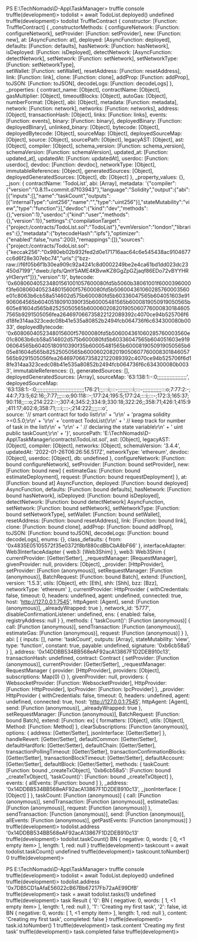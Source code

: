 PS E:\TechNomads\D-App\TaskManager> truffle console
truffle(development)> todolist = await TodoList.deployed()
undefined
truffle(development)> todolist
TruffleContract {
  constructor: [Function: TruffleContract] {
    _constructorMethods: {
      configureNetwork: [Function: configureNetwork],
      setProvider: [Function: setProvider],
      new: [Function: new],
      at: [AsyncFunction: at],
      deployed: [AsyncFunction: deployed],
      defaults: [Function: defaults],
      hasNetwork: [Function: hasNetwork],
      isDeployed: [Function: isDeployed],
      detectNetwork: [AsyncFunction: detectNetwork], 
      setNetwork: [Function: setNetwork],
      setNetworkType: [Function: setNetworkType],    
      setWallet: [Function: setWallet],
      resetAddress: [Function: resetAddress],        
      link: [Function: link],
      clone: [Function: clone],
      addProp: [Function: addProp],
      toJSON: [Function: toJSON],
      decodeLogs: [Function: decodeLogs]
    },
    _properties: {
      contract_name: [Object],
      contractName: [Object],
      gasMultiplier: [Object],
      timeoutBlocks: [Object],
      autoGas: [Object],
      numberFormat: [Object],
      abi: [Object],
      metadata: [Function: metadata],
      network: [Function: network],
      networks: [Function: networks],
      address: [Object],
      transactionHash: [Object],
      links: [Function: links],
      events: [Function: events],
      binary: [Function: binary],
      deployedBinary: [Function: deployedBinary],
      unlinked_binary: [Object],
      bytecode: [Object],
      deployedBytecode: [Object],
      sourceMap: [Object],
      deployedSourceMap: [Object],
      source: [Object],
      sourcePath: [Object],
      legacyAST: [Object],
      ast: [Object],
      compiler: [Object],
      schema_version: [Function: schema_version],
      schemaVersion: [Function: schemaVersion],
      updated_at: [Function: updated_at],
      updatedAt: [Function: updatedAt],
      userdoc: [Function: userdoc],
      devdoc: [Function: devdoc],
      networkType: [Object],
      immutableReferences: [Object],
      generatedSources: [Object],
      deployedGeneratedSources: [Object],
      db: [Object]
    },
    _property_values: {},
    _json: {
      contractName: 'TodoList',
      abi: [Array],
      metadata: '{"compiler":{"version":"0.8.11+commit.d7f03943"},"language":"Solidity","output":{"abi":[{"inputs":[],"name":"taskCount","outputs":[{"internalType":"uint256","name":"","type":"uint256"}],"stateMutability":"view","type":"function"}],"devdoc":{"kind":"dev","methods":{},"version":1},"userdoc":{"kind":"user","methods":{},"version":1}},"settings":{"compilationTarget":{"project:/contracts/TodoList.sol":"TodoList"},"evmVersion":"london","libraries":{},"metadata":{"bytecodeHash":"ipfs"},"optimizer":{"enabled":false,"runs":200},"remappings":[]},"sources":{"project:/contracts/TodoList.sol":{"keccak256":"0x980eb02b932fed2d0e171716aac64c6e545438ac9104677cc6d6f28e307ebc74","urls":["bzz-raw://f6f05b6f1b30ea909c92a4241c8d0002249be2e4ca61bd1dd023dc23450d7199","dweb:/ipfs/QmY5AME4KBvwKZ8GgZpGZjaqf86EDo72vBYYHRyH3eryrt"]}},"version":1}',
      bytecode: '0x608060405234801561001057600080fd5b5060b38061001f6000396000f3fe6080604052348015600f57600080fd5b506004361060285760003560e01c8063b6cb58a514602d575b600080fd5b60336047565b604051603e91906064565b60405180910390f35b60005481565b6000819050919050565b605e81604d565b82525050565b6000602082019050607760008301846057565b9291505056fea264697066735822122089392c4070ce94b525706f6d18fe314aa323cedc08b41e535a80852b2494fcb064736f6c634300080b0033',
      deployedBytecode: '0x6080604052348015600f57600080fd5b506004361060285760003560e01c8063b6cb58a514602d575b600080fd5b60336047565b604051603e91906064565b60405180910390f35b60005481565b6000819050919050565b605e81604d565b82525050565b6000602082019050607760008301846057565b9291505056fea264697066735822122089392c4070ce94b525706f6d18fe314aa323cedc08b41e535a80852b2494fcb064736f6c634300080b0033',
      immutableReferences: {},
      generatedSources: [],
      deployedGeneratedSources: [Array],
      sourceMap: '63:138:1:-:0;;;;;;;;;;;;;;;;;;;',
      deployedSourceMap: '63:138:1:-:0;;;;;;;;;;;;;;;;;;;;;;;;;;;;;;;176:21;;;:::i;:::-;;;;;;;:::i;:::-;;;;;;;;;;;;:::o;7:77:2:-;44:7;73:5;62:16;;7:77;;;:::o;90:118::-;177:24;195:5;177:24;:::i;:::-;172:3;165:37;90:118;;:::o;214:222::-;307:4;345:2;334:9;330:18;322:26;;358:71;426:1;415:9;411:17;402:6;358:71;:::i;:::-;214:222;;;;:::o',     
      source: '// smart contract for todo list\r\n' +
        '\r\n' +
        'pragma solidity >=0.5.0;\r\n' +
        '\r\n' +
        'contract TodoList{\r\n' +
        '    // keep track for number of task in the list\r\n' +
        '\r\n' +
        '    // declaring the state variable\r\n' +
        '    uint public taskCount;\r\n' +
        '}',
      sourcePath: 'E:\\TechNomads\\D-App\\TaskManager\\contracts\\TodoList.sol',
      ast: [Object],
      legacyAST: [Object],
      compiler: [Object],
      networks: [Object],
      schemaVersion: '3.4.4',
      updatedAt: '2022-01-26T06:26:56.517Z',
      networkType: 'ethereum',
      devdoc: [Object],
      userdoc: [Object],
      db: undefined
    },
    configureNetwork: [Function: bound configureNetwork],
    setProvider: [Function: bound setProvider],
    new: [Function: bound new] {
      estimateGas: [Function: bound estimateDeployment],
      request: [Function: bound requestDeployment]
    },
    at: [Function: bound at] AsyncFunction,
    deployed: [Function: bound deployed] AsyncFunction,
    defaults: [Function: bound defaults],
    hasNetwork: [Function: bound hasNetwork],
    isDeployed: [Function: bound isDeployed],
    detectNetwork: [Function: bound detectNetwork] AsyncFunction,
    setNetwork: [Function: bound setNetwork],
    setNetworkType: [Function: bound setNetworkType],
    setWallet: [Function: bound setWallet],
    resetAddress: [Function: bound resetAddress],
    link: [Function: bound link],
    clone: [Function: bound clone],
    addProp: [Function: bound addProp],
    toJSON: [Function: bound toJSON],
    decodeLogs: [Function: bound decodeLogs],
    enums: {},
    class_defaults: { from: '0x4835E05105572f35e0372f8bf880cdBbCbA8bF66' },
    interfaceAdapter: Web3InterfaceAdapter { web3: [Web3Shim] },
    web3: Web3Shim {
      currentProvider: [Getter/Setter],
      _requestManager: [RequestManager],
      givenProvider: null,
      providers: [Object],
      _provider: [HttpProvider],
      setProvider: [Function (anonymous)],
      setRequestManager: [Function (anonymous)],
      BatchRequest: [Function: bound Batch],
      extend: [Function],
      version: '1.5.3',
      utils: [Object],
      eth: [Eth],
      shh: [Shh],
      bzz: [Bzz],
      networkType: 'ethereum'
    },
    currentProvider: HttpProvider {
      withCredentials: false,
      timeout: 0,
      headers: undefined,
      agent: undefined,
      connected: true,
      host: 'http://127.0.0.1:7545',
      httpAgent: [Agent],
      send: [Function (anonymous)],
      _alreadyWrapped: true
    },
    network_id: '5777',
    disableConfirmationListener: undefined,
    ens: { enabled: false, registryAddress: null }
  },
  methods: {
    'taskCount()': [Function (anonymous)] {
      call: [Function (anonymous)],
      sendTransaction: [Function (anonymous)],
      estimateGas: [Function (anonymous)],
      request: [Function (anonymous)]
    }
  },
  abi: [
    {
      inputs: [],
      name: 'taskCount',
      outputs: [Array],
      stateMutability: 'view',
      type: 'function',
      constant: true,
      payable: undefined,
      signature: '0xb6cb58a5'
    }
  ],
  address: '0x14DDBB534BB568eAF92acA13867F1D2DEB910c13',
  transactionHash: undefined,
  contract: Contract {
    setProvider: [Function (anonymous)],
    currentProvider: [Getter/Setter],
    _requestManager: RequestManager {
      provider: [HttpProvider],
      providers: [Object],
      subscriptions: Map(0) {}
    },
    givenProvider: null,
    providers: {
      WebsocketProvider: [Function: WebsocketProvider],
      HttpProvider: [Function: HttpProvider],
      IpcProvider: [Function: IpcProvider]
    },
    _provider: HttpProvider {
      withCredentials: false,
      timeout: 0,
      headers: undefined,
      agent: undefined,
      connected: true,
      host: 'http://127.0.0.1:7545',
      httpAgent: [Agent],
      send: [Function (anonymous)],
      _alreadyWrapped: true
    },
    setRequestManager: [Function (anonymous)],
    BatchRequest: [Function: bound Batch],
    extend: [Function: ex] {
      formatters: [Object],
      utils: [Object],
      Method: [Function: Method]
    },
    clearSubscriptions: [Function (anonymous)],
    options: { address: [Getter/Setter], jsonInterface: [Getter/Setter] },
    handleRevert: [Getter/Setter],
    defaultCommon: [Getter/Setter],
    defaultHardfork: [Getter/Setter],
    defaultChain: [Getter/Setter],
    transactionPollingTimeout: [Getter/Setter],
    transactionConfirmationBlocks: [Getter/Setter],
    transactionBlockTimeout: [Getter/Setter],
    defaultAccount: [Getter/Setter],
    defaultBlock: [Getter/Setter],
    methods: {
      taskCount: [Function: bound _createTxObject],
      '0xb6cb58a5': [Function: bound _createTxObject],
      'taskCount()': [Function: bound _createTxObject]
    },
    events: { allEvents: [Function: bound ] },
    _address: '0x14DDBB534BB568eAF92acA13867F1D2DEB910c13',
    _jsonInterface: [ [Object] ]
  },
  taskCount: [Function (anonymous)] {
    call: [Function (anonymous)],
    sendTransaction: [Function (anonymous)],
    estimateGas: [Function (anonymous)],
    request: [Function (anonymous)]
  },
  sendTransaction: [Function (anonymous)],
  send: [Function (anonymous)],
  allEvents: [Function (anonymous)],
  getPastEvents: [Function (anonymous)]
}
truffle(development)> todolist.address
'0x14DDBB534BB568eAF92acA13867F1D2DEB910c13'
truffle(development)> todolist.taskCount()
BN { negative: 0, words: [ 0, <1 empty item> ], length: 1, red: null }
truffle(development)> taskcount = await todolist.taskCount()
undefined
truffle(development)> taskcount.toNumber()
0
truffle(development)>





PS E:\TechNomads\D-App\TaskManager> truffle console        
truffle(development)> todolist = await TodoList.deployed()
undefined
truffle(development)> todolist.address
'0x7DB5CD1aAfaE56022cB67Bb67217Fb72aAE99DfB'
truffle(development)> task = await todolist.tasks(1)
undefined
truffle(development)> task
Result {
  '0': BN {
    negative: 0,
    words: [ 1, <1 empty item> ],
    length: 1,
    red: null
  },
  '1': 'Creating my first task',
  '2': false,
  id: BN {
    negative: 0,
    words: [ 1, <1 empty item> ],
    length: 1,
    red: null
  },
  content: 'Creating my first task',
  completed: false
}
truffle(development)> task.id.toNumber()
1
truffle(development)> task.content
'Creating my first task'
truffle(development)> task.completed
false
truffle(development)>